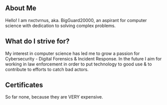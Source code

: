 ## About Me

Hello! I am nxctvrnus, aka. BigGuard20000, an aspirant for computer science with dedication to solving complex problems.

## What do I strive for?

My interest in computer science has led me to grow a passion for Cybersecurity - Digital Forensics & Incident Response. In the future I aim for working in law enforcement in order to put technology to good use & to contribute to efforts to catch bad actors.

## Certificates
So far none, because they are VERY expensive.
